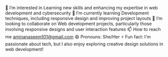 👀 I’m interested in Learning new skills and enhancing my expertise in web development and cybersecurity
🌱 I’m currently learning Development techniques, including responsive design and improving project layouts
💞️ I’m looking to collaborate on Web development projects, particularly those involving responsive designs and user interaction features
📫 How to reach me aminanaseem101@gmail.com 
😄 Pronouns: She/Her
⚡ Fun fact: I'm passionate about tech, but I also enjoy exploring creative design solutions in web development!

<!---
aminanaseem/aminanaseem is a ✨ special ✨ repository because its `README.md` (this file) appears on your GitHub profile.
You can click the Preview link to take a look at your changes.
--->
